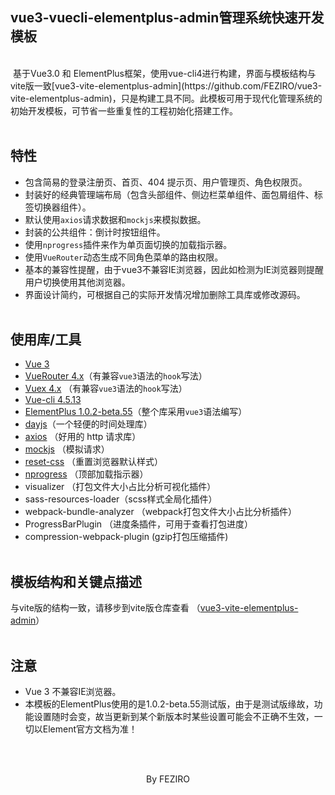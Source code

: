 

## vue3-vuecli-elementplus-admin管理系统快速开发模板
<br>
​ 基于Vue3.0 和 ElementPlus框架，使用vue-cli4进行构建，界面与模板结构与vite版一致[vue3-vite-elementplus-admin](https://github.com/FEZIRO/vue3-vite-elementplus-admin)，只是构建工具不同。此模板可用于现代化管理系统的初始开发模板，可节省一些重复性的工程初始化搭建工作。
<br>
<br>

## 特性

- 包含简易的登录注册页、首页、404 提示页、用户管理页、角色权限页。
- 封装好的经典管理端布局（包含头部组件、侧边栏菜单组件、面包屑组件、标签切换器组件）。
- 默认使用`axios`请求数据和`mockjs`来模拟数据。
- 封装的公共组件：倒计时按钮组件。
- 使用`nprogress`插件来作为单页面切换的加载指示器。
- 使用`VueRouter`动态生成不同角色菜单的路由权限。
- 基本的兼容性提醒，由于vue3不兼容IE浏览器，因此如检测为IE浏览器则提醒用户切换使用其他浏览器。
- 界面设计简约，可根据自己的实际开发情况增加删除工具库或修改源码。
  <br>
  <br>

## 使用库/工具

- [Vue 3](https://v3.cn.vuejs.org/)
- [VueRouter 4.x](https://next.router.vuejs.org/zh/)（有兼容`vue3`语法的`hook`写法）
- [Vuex 4.x](https://next.vuex.vuejs.org/zh/index.html) （有兼容`vue3`语法的`hook`写法）
- [Vue-cli 4.5.13](https://cli.vuejs.org/zh/)
- [ElementPlus 1.0.2-beta.55](https://element-plus.org/#/zh-CN/component/space)（整个库采用`vue3`语法编写）
- [dayjs](https://github.com/iamkun/dayjs)（一个轻便的时间处理库）
- [axios](http://www.axios-js.com/) （好用的 http 请求库）
- [mockjs](http://mockjs.com/) （模拟请求）
- [reset-css](https://www.npmjs.com/package/reset-css) （重置浏览器默认样式）
- [nprogress](https://ricostacruz.com/nprogress/) （顶部加载指示器）
- visualizer （打包文件大小占比分析可视化插件）
- sass-resources-loader（scss样式全局化插件）
- webpack-bundle-analyzer （webpack打包文件大小占比分析插件）
- ProgressBarPlugin （进度条插件，可用于查看打包进度）
- compression-webpack-plugin (gzip打包压缩插件)
  <br>
  <br>
## 模板结构和关键点描述
  与vite版的结构一致，请移步到vite版仓库查看
  （[vue3-vite-elementplus-admin](https://github.com/FEZIRO/vue3-vite-elementplus-admin)）
<br>
<br>
## 注意

- Vue 3 不兼容IE浏览器。
- 本模板的ElementPlus使用的是1.0.2-beta.55测试版，由于是测试版缘故，功能设置随时会变，故当更新到某个新版本时某些设置可能会不正确不生效，一切以Element官方文档为准！
<br>
<br>
<p align=center>By FEZIRO </p>